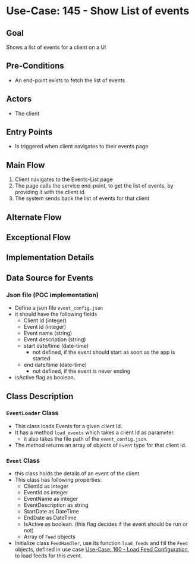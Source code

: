# Use-Case: 145 - Show List of events

## Goal

Shows a list of events for a client on a UI

## Pre-Conditions

- An end-point exists to fetch the list of events

## Actors

- The client

## Entry Points

- Is triggered when client navigates to their events page

## Main Flow

1. Client navigates to the Events-List page
2. The page calls the service end-point, to get the list of events, by providing it with the client id.
3. The system sends back the list of events for that client

## Alternate Flow

## Exceptional Flow

## Implementation Details

## Data Source for Events

### Json file (POC implementation)

- Define a json file `event_config.json`
- it should have the following fields
  - Client Id (integer)
  - Event id (integer)
  - Event name (string)
  - Event description (string)
  - start date/time (date-time)
    - not defined, if the event should start as soon as the app is started
  - end date/time (date-time)
    - not defined, if the event is never ending
- isActive flag as boolean.


## Class Description

### `EventLoader` Class

- This class loads Events for a given client Id.
- It has a method `load_events` which takes a client Id as parameter.
  - it also takes the file path of the `event_config.json`.
- The method returns an array of objects of `Event` type for that client id.

### `Event` Class

- this class holds the details of an event of the client
- This class has following properties:
  - ClientId as integer
  - EventId as integer
  - EventName as integer
  - EventDescription as string
  - StartDate as DateTime
  - EndDate as DateTime
  - IsActive as boolean. (this flag decides if the event should be run or not)
  - Array of `Feed` objects
- Initialize class `FeedHandler`, use its function `load_feeds` and fill the `Feed` objects, defined in use case [Use-Case: 160 - Load Feed Configuration](160-Load_Feed_Configuration.md), to load feeds for this event.
